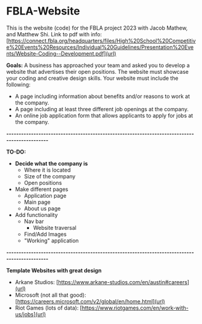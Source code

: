# FBLA-Website
This is the website (code) for the FBLA project 2023 with Jacob Mathew, and Matthew Shi.
Link to pdf with info: [https://connect.fbla.org/headquarters/files/High%20School%20Competitive%20Events%20Resources/Individual%20Guidelines/Presentation%20Events/Website-Coding--Development.pdf](url)

**Goals:**
A business has approached your team and asked you to develop a website that advertises
their open positions. The website must showcase your coding and creative design skills. Your
website must include the following:
  - A page including information about benefits and/or reasons to work at the company.
  - A page including at least three different job openings at the company.
  - An online job application form that allows applicants to apply for jobs at the company.

**---------------------------------------------------------------------------------------------**

**TO-DO:**
  - **Decide what the company is**
      - Where it is located
      - Size of the company
      - Open positions
  -  Make different pages
      - Application page
      - Main page
      - About us page
  - Add functionality
      - Nav bar
        - Website traversal 
      - Find/Add Images
      - "Working" application 

**---------------------------------------------------------------------------------------------**
  
**Template Websites with great design**
  - Arkane Studios: [https://www.arkane-studios.com/en/austin#careers](url)
  - Microsoft (not all that good): [https://careers.microsoft.com/v2/global/en/home.html](url)
  - Riot Games (lots of data): [https://www.riotgames.com/en/work-with-us/jobs](url)
